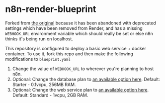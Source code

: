 # n8n-render-blueprint

Forked from [the original](https://github.com/ready4mars/n8n-render) because it has been abandoned with deprecated settings which have been removed from Render, and has a missing `WEBHOOK_URL` environment variable which should really be set or else n8n thinks it's being run on localhost.

This repository is configured to deploy a basic web service + docker container. To use it, fork this repo and then make the following modifications to `blueprint.yaml`

1. Change the value of `WEBHOOK_URL` to wherever you're planning to host n8n.
2. Optional: Change the database plan to [an available option here](https://render.com/docs/blueprint-spec#essential-fields-1). Default: Starter - 0.1vcpu, 256MB RAM.
3. Optional: Change the web service plan to [an available option here](https://render.com/docs/blueprint-spec#essential-fields-1). Default: Standard - 1vcpu, 2GB RAM.

